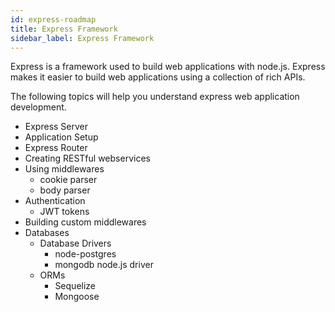 ```yaml
---
id: express-roadmap
title: Express Framework
sidebar_label: Express Framework
---
```


Express is a framework used to build web applications with node.js. Express makes it easier to build web applications using a collection of rich APIs.

The following topics will help you understand express web application development.

- Express Server
- Application Setup
- Express Router
- Creating RESTful webservices
- Using middlewares
    - cookie parser
    - body parser
- Authentication
    - JWT tokens
- Building custom middlewares
- Databases
    - Database Drivers
        - node-postgres
        - mongodb node.js driver
    - ORMs
        - Sequelize
        - Mongoose
